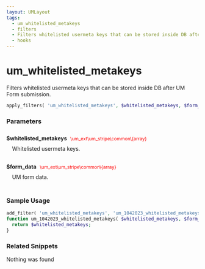 ```yaml
---
layout: UMLayout
tags: 
  - um_whitelisted_metakeys
  - filters
  - Filters whitelisted usermeta keys that can be stored inside DB after UM Form submission.
  - hooks
---
```

# um\_whitelisted\_metakeys
Filters whitelisted usermeta keys that can be stored inside DB after UM Form submission.
<Badge text="Since 2.6.7" vertical="middle" />
``` php
apply_filters( 'um_whitelisted_metakeys', $whitelisted_metakeys, $form_data )
```
<div class='hook-sep'></div>

### Parameters

<div style='padding: 10px 0px 10px;'>
<strong>$whitelisted_metakeys</strong> <span style='color:red;font-size:12px;padding: 0px 5px 0px 5px' >\um_ext\um_stripe\common\{array}</span>
<div style="margin-left:10px;padding: 10px 5px">Whitelisted usermeta keys.</div>
</div>
<div style='padding: 10px 0px 10px;'>
<strong>$form_data</strong> <span style='color:red;font-size:12px;padding: 0px 5px 0px 5px' >\um_ext\um_stripe\common\{array}</span>
<div style="margin-left:10px;padding: 10px 5px">UM form data.</div>
</div>
<div class='hook-sep'></div>



### Sample Usage

``` php
add_filter( 'um_whitelisted_metakeys', 'um_1042023_whitelisted_metakeys ', 10, 2 )
function um_1042023_whitelisted_metakeys( $whitelisted_metakeys, $form_data ){
  return $whitelisted_metakeys;
}
```
<div class='hook-sep'></div>



### Related Snippets

Nothing was found


